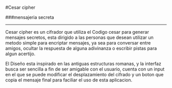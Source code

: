 #Cesar cipher

###mensajeria secreta

****
Cesar cipher es un cifrador que utiliza el Codigo cesar para generar mensajes secretos,
esta dirigido a las personas que desean utilizar un metodo simple para encriptar mensajes, ya sea para conversar
entre amigos, ocultar la respuesta de alguna adivinanza o escribir pistas para algun acertijo.

El Diseño esta inspirado en las antiguas estructuras romanas, y la interfaz busca ser sencilla a fin de ser amigable con el usuario, 
cuenta con un input en el que se puede modificar el desplazamiento del cifrado y un boton que copia el mensaje final para faciliar el uso de esta aplicacion. 




